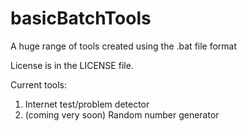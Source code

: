 # basicBatchTools
A huge range of tools created using the .bat file format

License is in the LICENSE file.

Current tools:
1. Internet test/problem detector
2. (coming very soon) Random number generator 
